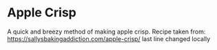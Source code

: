 # Apple Crisp
A quick and breezy method of making apple crisp.
Recipe taken from: https://sallysbakingaddiction.com/apple-crisp/
last line changed locally